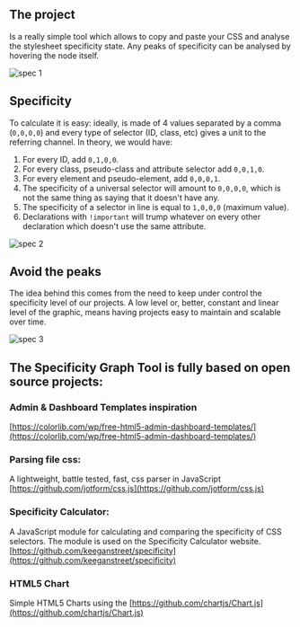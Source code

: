 ## The project
Is a really simple tool which allows to copy and paste your CSS and analyse the stylesheet specificity state. Any peaks of specificity can be analysed by hovering the node itself.

![spec 1](http://res.cloudinary.com/ddbdqb6js/image/upload/v1490768227/spec_1_ruwaoy.png)

## Specificity
To calculate it is easy: ideally, is made of 4 values separated by a comma (`0,0,0,0`) and every type of selector (ID, class, etc) gives a unit to the referring channel. In theory, we would have:

1. For every ID, add `0,1,0,0`.
2. For every class, pseudo-class and attribute selector add `0,0,1,0`.
3. For every element and pseudo-element, add `0,0,0,1`.
4. The specificity of a universal selector will amount to `0,0,0,0`, which is not the same thing as saying that it doesn't have any.
5. The specificity of a selector in line is equal to `1,0,0,0` (maximum value).
6. Declarations with `!important` will trump whatever on every other declaration which doesn't use the same attribute.

![spec 2](http://res.cloudinary.com/ddbdqb6js/image/upload/v1490768227/spec_2_a8uon2.png)

## Avoid the peaks
The idea behind this comes from the need to keep under control the specificity level of our projects. A low level or, better, constant and linear level of the graphic, means having projects easy to maintain and scalable over time.

![spec 3](http://res.cloudinary.com/ddbdqb6js/image/upload/v1490768229/spec_3_q4tbwy.png)

## The Specificity Graph Tool is fully based on open source projects:

### Admin & Dashboard Templates inspiration
[https://colorlib.com/wp/free-html5-admin-dashboard-templates/](https://colorlib.com/wp/free-html5-admin-dashboard-templates/)

### Parsing file css:
A lightweight, battle tested, fast, css parser in JavaScript
[https://github.com/jotform/css.js](https://github.com/jotform/css.js)

### Specificity Calculator:
A JavaScript module for calculating and comparing the specificity of CSS selectors. The module is used on the Specificity Calculator website.
[https://github.com/keeganstreet/specificity](https://github.com/keeganstreet/specificity)

### HTML5 Chart
Simple HTML5 Charts using the <canvas>
[https://github.com/chartjs/Chart.js](https://github.com/chartjs/Chart.js)